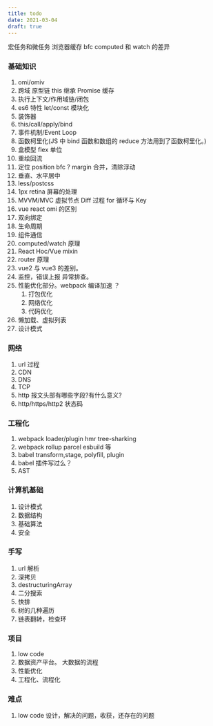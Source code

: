 ```yaml
---
title: todo
date: 2021-03-04
draft: true
---
```


宏任务和微任务
浏览器缓存
bfc
computed 和 watch 的差异

### 基础知识

1. omi/omiv
2. 跨域 原型链 this 继承 Promise 缓存
3. 执行上下文/作用域链/闭包
4. es6 特性 let/const 模块化
5. 装饰器
6. this/call/apply/bind
7. 事件机制/Event Loop
8. 函数柯里化(JS 中 bind 函数和数组的 reduce 方法用到了函数柯里化。)
9. 盒模型 flex 单位
10. 重绘回流
11. 定位 position bfc ? margin 合并，清除浮动
12. 垂直、水平居中
13. less/postcss
14. 1px retina 屏幕的处理
15. MVVM/MVC 虚拟节点 Diff 过程 for 循环与 Key
16. vue react omi 的区别
17. 双向绑定
18. 生命周期
19. 组件通信
20. computed/watch 原理
21. React Hoc/Vue mixin
22. router 原理
23. vue2 与 vue3 的差别。
24. 监控，错误上报 异常排查。
25. 性能优化部分。webpack 编译加速 ？
    1. 打包优化
    2. 网络优化
    3. 代码优化
26. 懒加载、虚拟列表
27. 设计模式

### 网络

1. url 过程
2. CDN
3. DNS
4. TCP
5. http 报文头部有哪些字段?有什么意义?
6. http/https/http2 状态码

### 工程化

1. webpack loader/plugin hmr tree-sharking
2. webpack rollup parcel esbuild 等
3. babel transform,stage, polyfill, plugin
4. babel 插件写过么？
5. AST

### 计算机基础

1. 设计模式
2. 数据结构
3. 基础算法
4. 安全

### 手写

1. url 解析
2. 深拷贝
3. destructuringArray
4. 二分搜索
5. 快排
6. 树的几种遍历
7. 链表翻转，检查环

### 项目

1. low code
2. 数据资产平台。 大数据的流程
3. 性能优化
4. 工程化、流程化

### 难点

1. low code 设计，解决的问题，收获，还存在的问题

